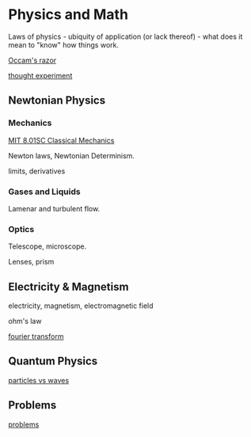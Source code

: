 # Physics and Math

Laws of physics - ubiquity of application (or lack thereof) - what does it mean to "know" how things work.

[Occam's razor](https://en.wikipedia.org/wiki/Occam%27s_razor#Later_formulations)

[thought experiment](https://en.wikipedia.org/wiki/Thought_experiment)

## Newtonian Physics

### Mechanics

[MIT 8.01SC Classical Mechanics](https://ocw.mit.edu/courses/8-01sc-classical-mechanics-fall-2016/)

Newton laws, Newtonian Determinism.

limits, derivatives

### Gases and Liquids

Lamenar and turbulent flow.

### Optics

Telescope, microscope.

Lenses, prism

## Electricity & Magnetism

electricity, magnetism, electromagnetic field

ohm's law

[fourier transform](https://en.wikipedia.org/wiki/Fourier_transform)

## Quantum Physics

[particles vs waves](https://en.wikipedia.org/wiki/Wave%E2%80%93particle_duality)

## Problems

[problems](problems.md)
